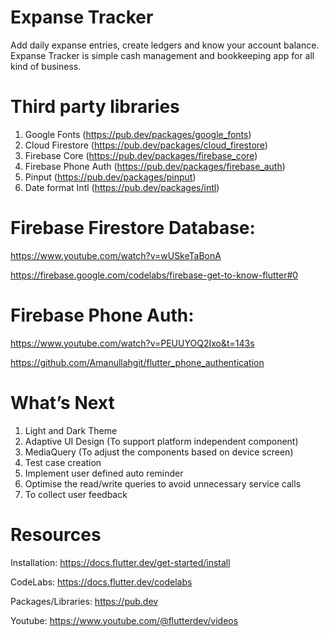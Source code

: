 # Expanse Tracker

Add daily expanse entries, create ledgers and know your account balance. Expanse Tracker is simple cash management and bookkeeping app for all kind of business.

# Third party libraries
1. Google Fonts (https://pub.dev/packages/google_fonts)
2. Cloud Firestore (https://pub.dev/packages/cloud_firestore)
3. Firebase Core (https://pub.dev/packages/firebase_core)
4. Firebase Phone Auth (https://pub.dev/packages/firebase_auth)
5. Pinput (https://pub.dev/packages/pinput)
6. Date format Intl (https://pub.dev/packages/intl)

# Firebase Firestore Database:
https://www.youtube.com/watch?v=wUSkeTaBonA

https://firebase.google.com/codelabs/firebase-get-to-know-flutter#0

# Firebase Phone Auth:
https://www.youtube.com/watch?v=PEUUYOQ2Ixo&t=143s

https://github.com/Amanullahgit/flutter_phone_authentication

# What’s Next
1. Light and Dark Theme
2. Adaptive UI Design (To support platform independent component)
3. MediaQuery (To adjust the components based on device screen)
4. Test case creation
5. Implement user defined auto reminder
6. Optimise the read/write queries to avoid unnecessary service calls
7. To collect user feedback


# Resources
Installation: https://docs.flutter.dev/get-started/install

CodeLabs: https://docs.flutter.dev/codelabs

Packages/Libraries: https://pub.dev

Youtube: https://www.youtube.com/@flutterdev/videos

